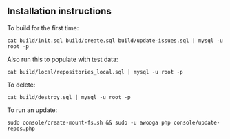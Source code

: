 Installation instructions
-------------

To build for the first time:

    cat build/init.sql build/create.sql build/update-issues.sql | mysql -u root -p

Also run this to populate with test data:

    cat build/local/repositories_local.sql | mysql -u root -p

To delete:

    cat build/destroy.sql | mysql -u root -p

To run an update:

    sudo console/create-mount-fs.sh && sudo -u awooga php console/update-repos.php
